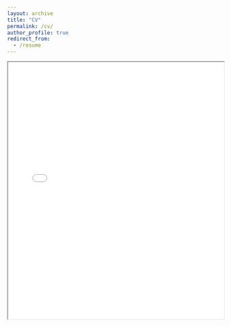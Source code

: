```yaml
---
layout: archive
title: "CV"
permalink: /cv/
author_profile: true
redirect_from:
  - /resume
---
```


<iframe src="/assets/pdf/CV June 2025.pdf" width="100%" height="600px"></iframe>